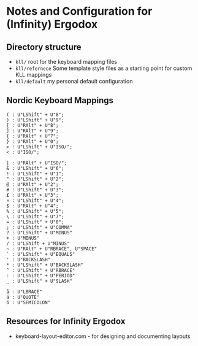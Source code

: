 # Notes and Configuration for (Infinity) Ergodox

## Directory structure

- `kll/` root for the keyboard mapping files
- `kll/refernece` Some template style files as a starting point for custom KLL mappings
- `kll/default` my personal default configuration

## Nordic Keyboard Mappings

```
( : U"LShift" + U"8";
) : U"LShift" + U"9";
[ : U"RAlt" + U"8";
] : U"RAlt" + U"9";
{ : U"RAlt" + U"7";
} : U"RAlt" + U"0";
> : U"LShift" + U"ISO/";
< : U"ISO/";

| : U"RAlt" + U"ISO/";
& : U"LShift" + U"6";
! : U"LShift" + U"1";
" : U"LShift" + U"2";
@ : U"RAlt" + U"2";
# : U"LShift" + U"3";
£ : U"RAlt" + U"3";
¤ : U"LShift" + U"4";
$ : U"RAlt" + U"4";
% : U"LShift" + U"5";
\ : U"LShift" + U"7";
= : U"LShift" + U"0";
; : U"LShift" + U"COMMA"
? : U"LShift" + U"MINUS"
+ : U"MINUS"
/ : U"LShift + U"MINUS"
~ : U"RAlt" + U"RBRACE", U"SPACE"
` : U"LShift" + U"EQUALS"
' : U"BACKSLASH"
* : U"LShift" + U"BACKSLASH"
^ : U"LShift" + U"RBRACE"
: : U"LShift" + U"PERIOD"
_ : U"LShift" + U"SLASH"

å : U"LBRACE"
ä : U"QUOTE"
ö : U"SEMICOLON"
```

## Resources for Infinity Ergodox

- keyboard-layout-editor.com - for designing and documenting layouts
